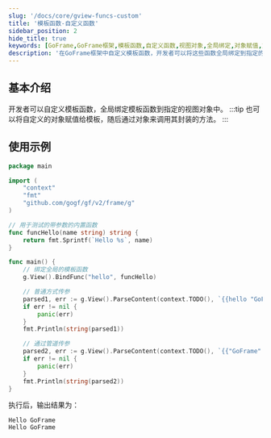 ```yaml
---
slug: '/docs/core/gview-funcs-custom'
title: '模板函数-自定义函数'
sidebar_position: 2
hide_title: true
keywords: [GoFrame,GoFrame框架,模板函数,自定义函数,视图对象,全局绑定,对象赋值,方法调用,管道传参,模板解析]
description: '在GoFrame框架中自定义模板函数，开发者可以将这些函数全局绑定到指定的视图对象中。此外，还可以将自定义对象赋值给模板并通过该对象调用其封装的方法。示例代码展示了如何定义和绑定模板函数，以及使用普通方式和管道方式传递参数进行模板解析。'
---
```


## 基本介绍

开发者可以自定义模板函数，全局绑定模板函数到指定的视图对象中。
:::tip
也可以将自定义的对象赋值给模板，随后通过对象来调用其封装的方法。
:::
## 使用示例

```go
package main

import (
    "context"
    "fmt"
    "github.com/gogf/gf/v2/frame/g"
)

// 用于测试的带参数的内置函数
func funcHello(name string) string {
    return fmt.Sprintf(`Hello %s`, name)
}

func main() {
    // 绑定全局的模板函数
    g.View().BindFunc("hello", funcHello)

    // 普通方式传参
    parsed1, err := g.View().ParseContent(context.TODO(), `{{hello "GoFrame"}}`, nil)
    if err != nil {
        panic(err)
    }
    fmt.Println(string(parsed1))

    // 通过管道传参
    parsed2, err := g.View().ParseContent(context.TODO(), `{{"GoFrame" | hello}}`, nil)
    if err != nil {
        panic(err)
    }
    fmt.Println(string(parsed2))
}
```

执行后，输出结果为：

```
Hello GoFrame
Hello GoFrame
```